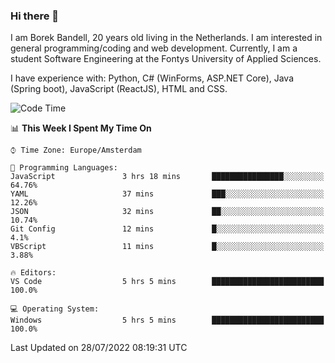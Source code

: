 ### Hi there 👋

I am Borek Bandell, 20 years old living in the Netherlands. I am interested in general programming/coding and web development. Currently, I am a student Software Engineering at the Fontys University of Applied Sciences.

I have experience with: Python, C# (WinForms, ASP.NET Core), Java (Spring boot), JavaScript (ReactJS), HTML and CSS.

<!--START_SECTION:waka-->
![Code Time](http://img.shields.io/badge/Code%20Time-219%20hrs%2042%20mins-blue)

📊 **This Week I Spent My Time On** 

```text
⌚︎ Time Zone: Europe/Amsterdam

💬 Programming Languages: 
JavaScript               3 hrs 18 mins       ████████████████░░░░░░░░░   64.76% 
YAML                     37 mins             ███░░░░░░░░░░░░░░░░░░░░░░   12.26% 
JSON                     32 mins             ██░░░░░░░░░░░░░░░░░░░░░░░   10.74% 
Git Config               12 mins             █░░░░░░░░░░░░░░░░░░░░░░░░   4.1% 
VBScript                 11 mins             █░░░░░░░░░░░░░░░░░░░░░░░░   3.88%

🔥 Editors: 
VS Code                  5 hrs 5 mins        █████████████████████████   100.0%

💻 Operating System: 
Windows                  5 hrs 5 mins        █████████████████████████   100.0%

```


 Last Updated on 28/07/2022 08:19:31 UTC
<!--END_SECTION:waka-->

<!--**tcBorek2002/tcBorek2002** is a ✨ _special_ ✨ repository because its `README.md` (this file) appears on your GitHub profile.

Here are some ideas to get you started:

- 🔭 I’m currently working on ...
- 🌱 I’m currently learning ...
- 👯 I’m looking to collaborate on ...
- 🤔 I’m looking for help with ...
- 💬 Ask me about ...
- 📫 How to reach me: ...
- 😄 Pronouns: ...
- ⚡ Fun fact: ...
-->
